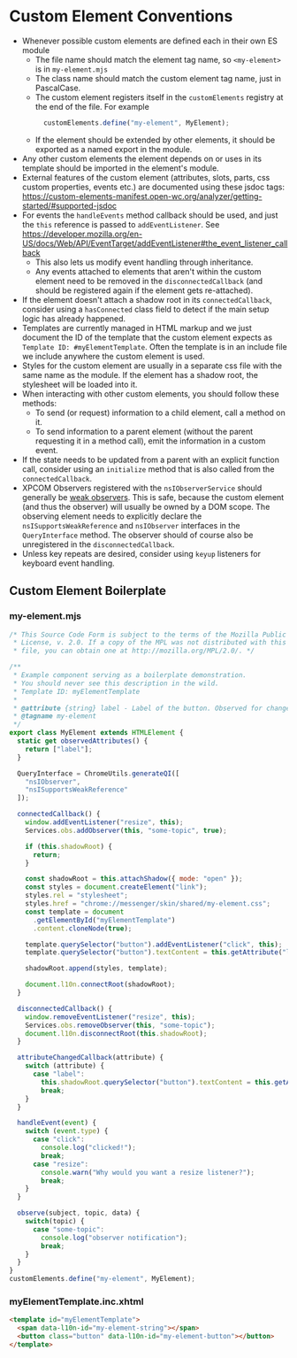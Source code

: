 # Custom Element Conventions

- Whenever possible custom elements are defined each in their own ES module
  - The file name should match the element tag name, so `<my-element>` is in
    `my-element.mjs`
  - The class name should match the custom element tag name, just in PascalCase.
  - The custom element registers itself in the `customElements` registry at the
    end of the file. For example
    ```js
      customElements.define("my-element", MyElement);
    ```
  - If the element should be extended by other elements, it should be exported
    as a named export in the module.
- Any other custom elements the element depends on or uses in its template
  should be imported in the element's module.
- External features of the custom element (attributes, slots, parts, css custom
  properties, events etc.) are documented using these jsdoc tags:
  https://custom-elements-manifest.open-wc.org/analyzer/getting-started/#supported-jsdoc
- For events the `handleEvents` method callback should be used, and just the
  `this` reference is passed to `addEventListener`. See https://developer.mozilla.org/en-US/docs/Web/API/EventTarget/addEventListener#the_event_listener_callback
  - This also lets us modify event handling through inheritance.
  - Any events attached to elements that aren't within the custom element need
    to be removed in the `disconnectedCallback` (and should be registered again
    if the element gets re-attached).
- If the element doesn't attach a shadow root in its `connectedCallback`,
  consider using a `hasConnected` class field to detect if the main setup logic
  has already happened.
- Templates are currently managed in HTML markup and we just document the ID of
  the template that the custom element expects as `Template ID: #myElementTemplate`.
  Often the template is in an include file we include anywhere the custom element
  is used.
- Styles for the custom element are usually in a separate css file with the same
  name as the module. If the element has a shadow root, the stylesheet will be
  loaded into it.
- When interacting with other custom elements, you should follow these methods:
  - To send (or request) information to a child element, call a method on it.
  - To send information to a parent element (without the parent requesting it in
    a method call), emit the information in a custom event.
- If the state needs to be updated from a parent with an explicit function call,
  consider using an `initialize` method that is also called from the
  `connectedCallback`.
- XPCOM Observers registered with the `nsIObserverService` should generally be
  [weak observers](https://searchfox.org/mozilla-central/rev/93692d0756f01f99e2b028e40b45776fa0a397e9/xpcom/ds/nsIObserverService.idl#32-36).
  This is safe, because the custom element (and thus the observer) will usually
  be owned by a DOM scope. The observing element needs to explicitly declare the
  `nsISupportsWeakReference` and `nsIObserver` interfaces in the `QueryInterface` method.
  The observer should of course also be unregistered in the
  `disconnectedCallback`.
- Unless key repeats are desired, consider using `keyup` listeners for keyboard
  event handling.

## Custom Element Boilerplate

### my-element.mjs

```js
/* This Source Code Form is subject to the terms of the Mozilla Public
 * License, v. 2.0. If a copy of the MPL was not distributed with this
 * file, you can obtain one at http://mozilla.org/MPL/2.0/. */

/**
 * Example component serving as a boilerplate demonstration.
 * You should never see this description in the wild.
 * Template ID: myElementTemplate
 *
 * @attribute {string} label - Label of the button. Observed for changes.
 * @tagname my-element
 */
export class MyElement extends HTMLElement {
  static get observedAttributes() {
    return ["label"];
  }

  QueryInterface = ChromeUtils.generateQI([
    "nsIObserver",
    "nsISupportsWeakReference"
  ]);

  connectedCallback() {
    window.addEventListener("resize", this);
    Services.obs.addObserver(this, "some-topic", true);

    if (this.shadowRoot) {
      return;
    }

    const shadowRoot = this.attachShadow({ mode: "open" });
    const styles = document.createElement("link");
    styles.rel = "stylesheet";
    styles.href = "chrome://messenger/skin/shared/my-element.css";
    const template = document
      .getElementById("myElementTemplate")
      .content.cloneNode(true);

    template.querySelector("button").addEventListener("click", this);
    template.querySelector("button").textContent = this.getAttribute("label");

    shadowRoot.append(styles, template);

    document.l10n.connectRoot(shadowRoot);
  }

  disconnectedCallback() {
    window.removeEventListener("resize", this);
    Services.obs.removeObserver(this, "some-topic");
    document.l10n.disconnectRoot(this.shadowRoot);
  }

  attributeChangedCallback(attribute) {
    switch (attribute) {
      case "label":
        this.shadowRoot.querySelector("button").textContent = this.getAttribute("label");
        break;
    }
  }

  handleEvent(event) {
    switch (event.type) {
      case "click":
        console.log("clicked!");
        break;
      case "resize":
        console.warn("Why would you want a resize listener?");
        break;
    }
  }

  observe(subject, topic, data) {
    switch(topic) {
      case "some-topic":
        console.log("observer notification");
        break;
    }
  }
}
customElements.define("my-element", MyElement);
```

### myElementTemplate.inc.xhtml

```html
<template id="myElementTemplate">
  <span data-l10n-id="my-element-string"></span>
  <button class="button" data-l10n-id="my-element-button"></button>
</template>
```
